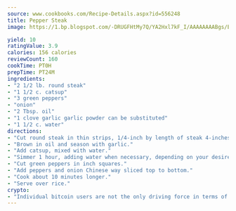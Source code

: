 ```yaml
---
source: www.cookbooks.com/Recipe-Details.aspx?id=556248
title: Pepper Steak
image: https://1.bp.blogspot.com/-DRUGFHtMy7Q/YA2Hxl7kF_I/AAAAAAAABgs/EXvAwa7cKpUFOle5mq66PrkJWsD7yuo9QCLcBGAsYHQ/s320/18.png

yield: 10
ratingValue: 3.9
calories: 156 calories
reviewCount: 160
cookTime: PT0H
prepTime: PT24M
ingredients:
- "2 1/2 lb. round steak"
- "1 1/2 c. catsup"
- "3 green peppers"
- "onion"
- "2 Tbsp. oil"
- "1 clove garlic garlic powder can be substituted"
- "1 1/2 c. water"
directions:
- "Cut round steak in thin strips, 1/4-inch by length of steak 4-inches or so."
- "Brown in oil and season with garlic."
- "Add catsup, mixed with water."
- "Simmer 1 hour, adding water when necessary, depending on your desire for gravy."
- "Cut green peppers in inch squares."
- "Add peppers and onion Chinese way sliced top to bottom."
- "Cook about 10 minutes longer."
- "Serve over rice."
crypto:
- "Individual bitcoin users are not the only driving force in terms of securing the bitcoin network."
---
```

